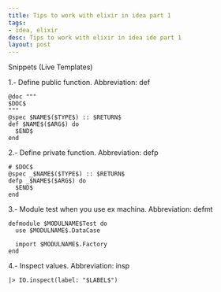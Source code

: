 ```yaml
---
title: Tips to work with elixir in idea part 1
tags:
- idea, elixir
desc: Tips to work with elixir in idea ide part 1
layout: post
---
```


Snippets (Live Templates)

1.- Define public function. Abbreviation: def
```
@doc """
$DOC$
"""
@spec $NAME$($TYPE$) :: $RETURN$
def $NAME$($ARG$) do
  $END$
end
```

2.- Define private function. Abbreviation: defp
```
# $DOC$
@spec _$NAME$($TYPE$) :: $RETURN$
defp _$NAME$($ARG$) do
  $END$
end
```

3.- Module test when you use ex machina. Abbreviation: defmt
```
defmodule $MODULNAME$Test do
  use $MODULNAME$.DataCase

  import $MODULNAME$.Factory
end
```

4.- Inspect values. Abbreviation: insp
```
|> IO.inspect(label: "$LABEL$")
```
